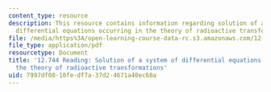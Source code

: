 ```yaml
---
content_type: resource
description: This resource contains information regarding solution of a system of
  differential equations occurring in the theory of radioactive transformations.
file: /media/https%3A/open-learning-course-data-rc.s3.amazonaws.com/12-744-marine-isotope-chemistry-fall-2012/7997df0810fedf7a37d24671a40ec68a_MIT12_744F12_rd1910Btmn.pdf
file_type: application/pdf
resourcetype: Document
title: '12.744 Reading: Solution of a system of differential equations occurring in
  the theory of radioactive transformations'
uid: 7997df08-10fe-df7a-37d2-4671a40ec68a
---
```

